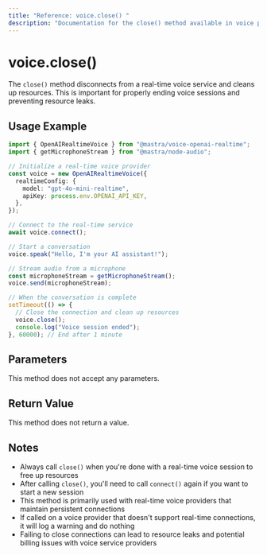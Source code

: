 ```yaml
---
title: "Reference: voice.close() "
description: "Documentation for the close() method available in voice providers, which disconnects from real-time voice services."
---
```


# voice.close()

The `close()` method disconnects from a real-time voice service and cleans up resources. This is important for properly ending voice sessions and preventing resource leaks.

## Usage Example

```typescript
import { OpenAIRealtimeVoice } from "@mastra/voice-openai-realtime";
import { getMicrophoneStream } from "@mastra/node-audio";

// Initialize a real-time voice provider
const voice = new OpenAIRealtimeVoice({
  realtimeConfig: {
    model: "gpt-4o-mini-realtime",
    apiKey: process.env.OPENAI_API_KEY,
  },
});

// Connect to the real-time service
await voice.connect();

// Start a conversation
voice.speak("Hello, I'm your AI assistant!");

// Stream audio from a microphone
const microphoneStream = getMicrophoneStream();
voice.send(microphoneStream);

// When the conversation is complete
setTimeout(() => {
  // Close the connection and clean up resources
  voice.close();
  console.log("Voice session ended");
}, 60000); // End after 1 minute
```

## Parameters

This method does not accept any parameters.

## Return Value

This method does not return a value.

## Notes

- Always call `close()` when you're done with a real-time voice session to free up resources
- After calling `close()`, you'll need to call `connect()` again if you want to start a new session
- This method is primarily used with real-time voice providers that maintain persistent connections
- If called on a voice provider that doesn't support real-time connections, it will log a warning and do nothing
- Failing to close connections can lead to resource leaks and potential billing issues with voice service providers
